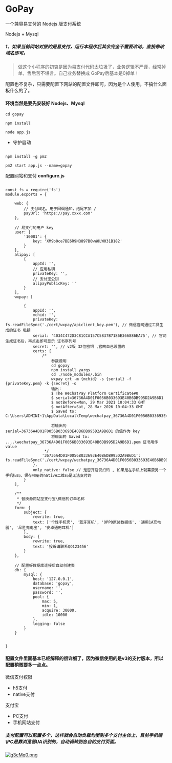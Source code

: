 # GoPay
一个兼容易支付的 Nodejs 版支付系统

Nodejs + Mysql

##### 1、如果当前网站对接的是易支付，运行本程序后其余完全不需要改动，直接修改域名即可。

> 做这个小程序的初衷是因为易支付代码太垃圾了，业务逻辑不严谨，经常掉单，售后苦不堪言。自己业务替换成 GoPay后基本是0掉单！

配置也不复杂，只需要配置下网站的配置文件即可，因为是个人使用，不搞什么面板什么的了。

#### 环境当然是要先安装好 Nodejs、Mysql

```shell script
cd gopay

npm install

node app.js
```
* 守护启动
```shell script

npm install -g pm2

pm2 start app.js --name=gopay

```

配置网站和支付 **configure.js**

```

const fs = require('fs')
module.exports = {

    web: {
        // 支付域名，用于回调通知，结尾不加 /
        payUrl: 'https://pay.xxxx.com'
    },
    
    // 易支付的用户 key
    user: {
        '10001': {
            key: 'XM9b0ce7BE6R9NQ897B0wW0LW031B182'
        }
    },
    alipay: [
        {
            appId: '',
            // 应用私钥
            privateKey: '',
            // 支付宝公钥
            alipayPublicKey: ''
        }
    ],
    wxpay: [

        {
            appId: '',
            mchid: '',
            privateKey: fs.readFileSync('./cert/wxpay/apiclient_key.pem'), // 微信官网通过工具生成的证书 私钥
            serial: '4034C472D3C81CCA157C5837B7186E366886EA75', // 官网生成证书后，再点击即可显示 证书序列号
            secret: '', // v2版 32位密钥 ,官网自己设置的
            certs: {
                /*
                    参数说明
                    cd gopay
                    npm install yargs
                    cd ./node_modules/.bin
                    wxpay crt -m {mchid} -s {serial} -f {privateKey.pem} -k {secret} -o
                    输出：
                    $ The WeChatPay Platform Certificate#0
                    $ serial=36736A4D01F0056B033693E40B6DB995D2A9B6D1
                    $ notBefore=Mon, 29 Mar 2021 10:04:33 GMT
                    $ notAfter=Sat, 28 Mar 2026 10:04:33 GMT
                    $ Saved to: C:\Users\ADMINI~1\AppData\Local\Temp\wechatpay_36736A4D01F0056B033693E40B6DB995D2A9B6DB.pem

                    将输出的 serial=36736A4D01F0056B033693E40B6DB995D2A9B6D1 的值作为 key
                    将输出的 Saved to: ....\wechatpay_36736A4D01F0056B033693E40B6DB995D2A9B6D1.pem 证书用作 value
                 */
                '36736A4D01F0056B033693E40B6DB995D2A9B6D1': fs.readFileSync('./cert/wxpay/wechatpay_36736A4D01F0056B033693E40B6DB995D2A9B6D1.pem'),
            },
            only_native: false // 是否开启仅扫码 , 如果是在手机上就需要另一个手机扫码，保存相册的native二维码是无法支付的
        }
    ],

    /**
     * 替换源网站至支付宝\微信的订单名称
     */
    form: {
        subject: {
            rewrite: true,
            text: ['个性手机壳', '蓝牙耳机', 'OPPO原装数据线', '通用1A充电器', '品胜充电宝', '安卓通用耳机']
        },
        body: {
            rewrite: true,
            text: '投诉请联系QQ123456'
        }
    },
    
    // 配置好数据库连接后自动创建表
    db: {
        mysql: {
            host: '127.0.0.1',
            database: 'gopay',
            username: '',
            password: '',
            pool: {
                max: 5,
                min: 1,
                acquire: 30000,
                idle: 10000
            },
            logging: false
        }
    }


}

```

#### 配置文件里面基本已经解释的很详细了，因为微信使用的是v3的支付版本，所以配置稍微要多一点点。

微信支付权限

- h5支付
- native支付

支付宝

- PC支付
- 手机网站支付

##### 支付配置可以配置多个，这样就会自动负载均衡到多个支付主体上，目前手机端\PC是靠浏览器UA识别的，自动调转到各自的支付页面。


[![g3eMq0.png](https://z3.ax1x.com/2021/05/07/g3eMq0.png)](https://imgtu.com/i/g3eMq0)



